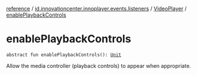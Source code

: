 [reference](../../index.md) / [id.innovationcenter.innoplayer.events.listeners](../index.md) / [VideoPlayer](index.md) / [enablePlaybackControls](./enable-playback-controls.md)

# enablePlaybackControls

`abstract fun enablePlaybackControls(): `[`Unit`](https://kotlinlang.org/api/latest/jvm/stdlib/kotlin/-unit/index.html)

Allow the media controller (playback controls) to appear when appropriate.

